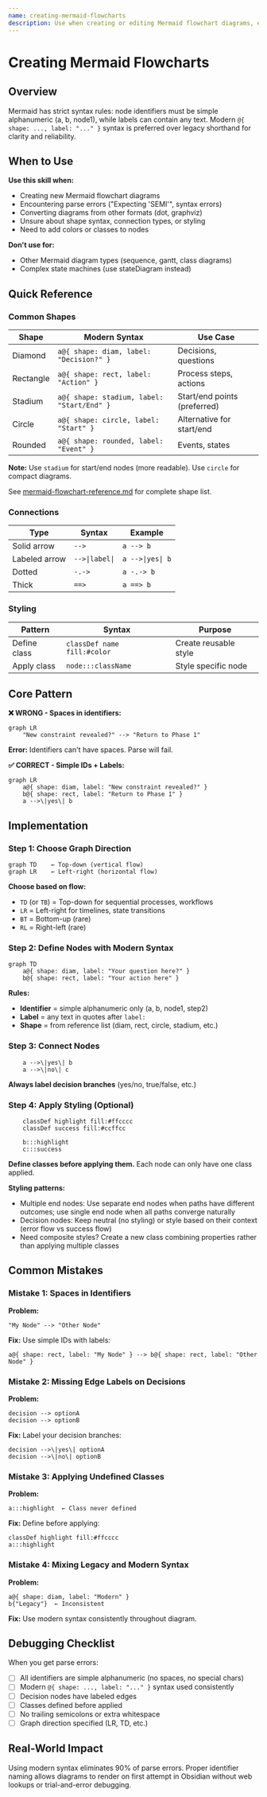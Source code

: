 ```yaml
---
name: creating-mermaid-flowcharts
description: Use when creating or editing Mermaid flowchart diagrams, encountering parse errors, or unsure about node shapes, connection syntax, or styling - provides syntax guardrails using modern shape syntax for Obsidian-compatible diagrams
---
```


# Creating Mermaid Flowcharts

## Overview

Mermaid has strict syntax rules: node identifiers must be simple alphanumeric (a, b, node1), while labels can contain any text. Modern `@{ shape: ..., label: "..." }` syntax is preferred over legacy shorthand for clarity and reliability.

## When to Use

**Use this skill when:**
- Creating new Mermaid flowchart diagrams
- Encountering parse errors ("Expecting 'SEMI'", syntax errors)
- Converting diagrams from other formats (dot, graphviz)
- Unsure about shape syntax, connection types, or styling
- Need to add colors or classes to nodes

**Don't use for:**
- Other Mermaid diagram types (sequence, gantt, class diagrams)
- Complex state machines (use stateDiagram instead)

## Quick Reference

### Common Shapes

| Shape | Modern Syntax | Use Case |
|-------|---------------|----------|
| Diamond | `a@{ shape: diam, label: "Decision?" }` | Decisions, questions |
| Rectangle | `a@{ shape: rect, label: "Action" }` | Process steps, actions |
| Stadium | `a@{ shape: stadium, label: "Start/End" }` | Start/end points (preferred) |
| Circle | `a@{ shape: circle, label: "Start" }` | Alternative for start/end |
| Rounded | `a@{ shape: rounded, label: "Event" }` | Events, states |

**Note:** Use `stadium` for start/end nodes (more readable). Use `circle` for compact diagrams.

See [mermaid-flowchart-reference.md](mermaid-flowchart-reference.md) for complete shape list.

### Connections

| Type | Syntax | Example |
|------|--------|---------|
| Solid arrow | `-->` | `a --> b` |
| Labeled arrow | `-->\|label\|` | `a -->\|yes\| b` |
| Dotted | `-.->` | `a -.-> b` |
| Thick | `==>` | `a ==> b` |

### Styling

| Pattern | Syntax | Purpose |
|---------|--------|---------|
| Define class | `classDef name fill:#color` | Create reusable style |
| Apply class | `node:::className` | Style specific node |

## Core Pattern

**❌ WRONG - Spaces in identifiers:**

```mermaid
graph LR
    "New constraint revealed?" --> "Return to Phase 1"
```

**Error:** Identifiers can't have spaces. Parse will fail.

**✅ CORRECT - Simple IDs + Labels:**

```mermaid
graph LR
    a@{ shape: diam, label: "New constraint revealed?" }
    b@{ shape: rect, label: "Return to Phase 1" }
    a -->\|yes\| b
```

## Implementation

### Step 1: Choose Graph Direction

```mermaid
graph TD    ← Top-down (vertical flow)
graph LR    ← Left-right (horizontal flow)
```

**Choose based on flow:**
- `TD` (or `TB`) = Top-down for sequential processes, workflows
- `LR` = Left-right for timelines, state transitions
- `BT` = Bottom-up (rare)
- `RL` = Right-left (rare)

### Step 2: Define Nodes with Modern Syntax

```mermaid
graph TD
    a@{ shape: diam, label: "Your question here?" }
    b@{ shape: rect, label: "Your action here" }
```

**Rules:**
- **Identifier** = simple alphanumeric only (a, b, node1, step2)
- **Label** = any text in quotes after `label:`
- **Shape** = from reference list (diam, rect, circle, stadium, etc.)

### Step 3: Connect Nodes

```mermaid
    a -->\|yes\| b
    a -->\|no\| c
```

**Always label decision branches** (yes/no, true/false, etc.)

### Step 4: Apply Styling (Optional)

```mermaid
    classDef highlight fill:#ffcccc
    classDef success fill:#ccffcc

    b:::highlight
    c:::success
```

**Define classes before applying them.** Each node can only have one class applied.

**Styling patterns:**
- Multiple end nodes: Use separate end nodes when paths have different outcomes; use single end node when all paths converge naturally
- Decision nodes: Keep neutral (no styling) or style based on their context (error flow vs success flow)
- Need composite styles? Create a new class combining properties rather than applying multiple classes

## Common Mistakes

### Mistake 1: Spaces in Identifiers

**Problem:**

```mermaid
"My Node" --> "Other Node"
```

**Fix:** Use simple IDs with labels:

```mermaid
a@{ shape: rect, label: "My Node" } --> b@{ shape: rect, label: "Other Node" }
```

### Mistake 2: Missing Edge Labels on Decisions

**Problem:**

```mermaid
decision --> optionA
decision --> optionB
```

**Fix:** Label your decision branches:

```mermaid
decision -->\|yes\| optionA
decision -->\|no\| optionB
```

### Mistake 3: Applying Undefined Classes

**Problem:**

```mermaid
a:::highlight  ← Class never defined
```

**Fix:** Define before applying:

```mermaid
classDef highlight fill:#ffcccc
a:::highlight
```

### Mistake 4: Mixing Legacy and Modern Syntax

**Problem:**

```mermaid
a@{ shape: diam, label: "Modern" }
b{"Legacy"}  ← Inconsistent
```

**Fix:** Use modern syntax consistently throughout diagram.

## Debugging Checklist

When you get parse errors:
- [ ] All identifiers are simple alphanumeric (no spaces, no special chars)
- [ ] Modern `@{ shape: ..., label: "..." }` syntax used consistently
- [ ] Decision nodes have labeled edges
- [ ] Classes defined before applied
- [ ] No trailing semicolons or extra whitespace
- [ ] Graph direction specified (LR, TD, etc.)

## Real-World Impact

Using modern syntax eliminates 90% of parse errors. Proper identifier naming allows diagrams to render on first attempt in Obsidian without web lookups or trial-and-error debugging.
